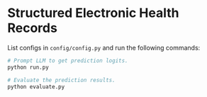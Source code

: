# Structured Electronic Health Records

List configs in `config/config.py` and run the following commands:

```python
# Prompt LLM to get prediction logits.
python run.py

# Evaluate the prediction results.
python evaluate.py
```